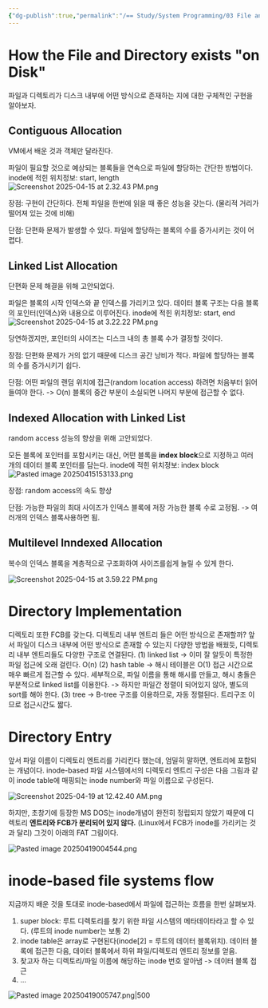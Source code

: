 ```yaml
---
{"dg-publish":true,"permalink":"/== Study/System Programming/03 File and Directory in Disks/","created":"2025-04-15T11:36:21.051+09:00","updated":"2025-04-19T01:06:23.859+09:00"}
---
```


# How the File and Directory exists "on Disk"
파일과 디렉토리가 디스크 내부에 어떤 방식으로 존재하는 지에 대한 구체적인 구현을 알아보자.
## Contiguous Allocation
VM에서 배운 것과 객체만 달라진다.

파일이 필요할 것으로 예상되는 블록들을 연속으로 파일에 할당하는 간단한 방법이다.
inode에 적힌 위치정보: start, length
![Screenshot 2025-04-15 at 2.32.43 PM.png](/img/user/z-Attached%20Files/Screenshot%202025-04-15%20at%202.32.43%20PM.png)

장점:
구현이 간단하다.
전체 파일을 한번에 읽을 때 좋은 성능을 갖는다. (물리적 거리가 떨어져 있는 것에 비해)

단점:
단편화 문제가 발생할 수 있다.
파일에 할당하는 블록의 수를 증가시키는 것이 어렵다.

## Linked List Allocation
단편화 문제 해결을 위해 고안되었다.

파일은 블록의 시작 인덱스와 끝 인덱스를 가리키고 있다.
데이터 블록 구조는 다음 블록의 포인터(인덱스)와 내용으로 이루어진다.
inode에 적힌 위치정보: start, end
![Screenshot 2025-04-15 at 3.22.22 PM.png](/img/user/z-Attached%20Files/Screenshot%202025-04-15%20at%203.22.22%20PM.png)

당연하겠지만, 포인터의 사이즈는 디스크 내의 총 블록 수가 결정할 것이다.

장점:
단편화 문제가 거의 없기 때문에 디스크 공간 낭비가 적다.
파일에 할당하는 블록의 수를 증가시키기 쉽다.

단점:
어떤 파일의 랜덤 위치에 접근(random location access) 하려면 처음부터 읽어들여야 한다. -> O(n)
블록의 중간 부분이 소실되면 나머지 부분에 접근할 수 없다.

## Indexed Allocation with Linked List
random access 성능의 향상을 위해 고안되었다.

모든 블록에 포인터를 포함시키는 대신, 어떤 블록을 **index block**으로 지정하고 여러개의 데이터 블록 포인터를 담는다. 
inode에 적힌 위치정보: index block
![Pasted image 20250415153133.png](/img/user/z-Attached%20Files/Pasted%20image%2020250415153133.png)

장점:
random access의 속도 향상

단점:
가능한 파일의 최대 사이즈가 인덱스 블록에 저장 가능한 블록 수로 고정됨.
-> 여러개의 인덱스 블록사용하면 됨. 

## Multilevel Inndexed Allocation
복수의 인덱스 블록을 계층적으로 구조화하여 사이즈를쉽게 늘릴 수 있게 한다.

![Screenshot 2025-04-15 at 3.59.22 PM.png](/img/user/z-Attached%20Files/Screenshot%202025-04-15%20at%203.59.22%20PM.png)

# Directory Implementation

디렉토리 또한 FCB를 갖는다.
디렉토리 내부 엔트리 들은 어떤 방식으로 존재할까?
앞서 파일이 디스크 내부에 어떤 방식으로 존재할 수 있는지 다양한 방법을 배웠듯,
디렉토리 내부 엔트리들도 다양한 구조로 연결된다.
(1) linked list
-> 이미 잘 알듯이 특정한 파일 접근에 오래 걸린다. O(n)
(2) hash table
-> 해시 테이블은 O(1) 접근 시간으로 매우 빠르게 접근할 수 있다.
세부적으로, 파일 이름을 통해 해시를 만들고, 해시 충돌은 부분적으로 linked list를 이용한다.
-> 하지만 파일간 정렬이 되어있지 않아, 별도의 sort를 해야 한다.
(3) tree
-> B-tree 구조를 이용하므로, 자동 정렬된다. 트리구조 이므로 접근시간도 짧다.

# Directory Entry
앞서 파일 이름이 디렉토리 엔트리를 가리킨다 했는데, 엄밀히 말하면, 엔트리에 포함되는 개념이다.
inode-based 파일 시스템에서의 디렉토리 엔트리 구성은 다음 그림과 같이 inode table에 매핑되는 inode number와 파일 이름으로 구성된다.

![Screenshot 2025-04-19 at 12.42.40 AM.png](/img/user/z-Attached%20Files/Screenshot%202025-04-19%20at%2012.42.40%20AM.png)

하지만, 초창기에 등장한 MS DOS는 inode개념이 완전히 정립되지 않았기 때문에 디렉토리 **엔트리와 FCB가 분리되어 있지 않다.** (Linux에서 FCB가 inode를 가리키는 것과 달리)
그것이 아래의 FAT 그림이다.

![Pasted image 20250419004544.png](/img/user/z-Attached%20Files/Pasted%20image%2020250419004544.png)

# inode-based file systems flow
지금까지 배운 것을 토대로 inode-based에서 파일에 접근하는 흐름을 한번 살펴보자.

1. super block: 루트 디렉토리를 찾기 위한 파일 시스템의 메타데이타라고 할 수 있다. (루트의 inode number는 보통 2)
2. inode table은 array로 구현된다(inode\[2] = 루트의 데이터 블록위치). 데이터 블록에 접근한 다음, 데이터 블록에서 하위 파일/디렉토리 엔트리 정보를 얻음.
3. 찾고자 하는 디렉토리/파일 이름에 해당하는 inode 번호 알아냄 -> 데이터 블록 접근
4. ...

![Pasted image 20250419005747.png|500](/img/user/z-Attached%20Files/Pasted%20image%2020250419005747.png)
